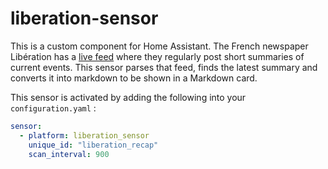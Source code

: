 # liberation-sensor

This is a custom component for Home Assistant. 
The French newspaper Libération has a [live feed](http://www.liberation.fr/direct) where they regularly post short summaries of current events.
This sensor parses that feed, finds the latest summary and converts it into markdown to be shown in a Markdown card.


This sensor is activated by adding the following into your `configuration.yaml` :

```yaml
sensor:
  - platform: liberation_sensor
    unique_id: "liberation_recap"
    scan_interval: 900
``` 